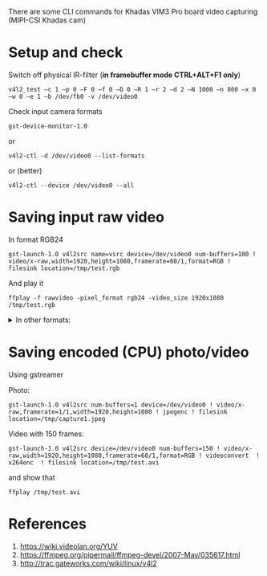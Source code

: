 There are some CLI commands for Khadas VIM3 Pro board video capturing (MIPI-CSI Khadas cam)

# Setup and check

Switch off physical IR-filter (**in framebuffer mode CTRL+ALT+F1 only**) 
```
v4l2_test –c 1 –p 0 –F 0 –f 0 –D 0 –R 1 –r 2 –d 2 –N 1000 –n 800 –x 0 –w 0 –e 1 –b /dev/fb0 -v /dev/video0  
```

Check input camera formats
```
gst-device-monitor-1.0
```
or
```
v4l2-ctl -d /dev/video0 --list-formats
```
or (better)
```
v4l2-ctl --device /dev/video0 --all
```

# Saving input raw video

In format RGB24
```
gst-launch-1.0 v4l2src name=vsrc device=/dev/video0 num-buffers=100 ! video/x-raw,width=1920,height=1080,framerate=60/1,format=RGB ! filesink location=/tmp/test.rgb
```
And play it
```
ffplay -f rawvideo -pixel_format rgb24 -video_size 1920x1080 /tmp/test.rgb

```

<details><summary>In other formats:</summary>

   - In format YUY2
     ```
     gst-launch-1.0 v4l2src name=vsrc device=/dev/video0 num-buffers=100 ! video/x-raw,width=1920,height=1080,framerate=60/1,format=YUY2 ! filesink location=.//test.yuy2
     ```
     And play it
     ```
      ffplay -f rawvideo -pixel_format yuyv422 -video_size 1920x1080 test.yuy2
     ```
   - In format UYVY
     
     ```
     gst-launch-1.0 v4l2src name=vsrc device=/dev/video0 num-buffers=100 ! video/x-raw,width=1920,height=1080,framerate=60/1,format=UYVY ! filesink location=.//test.yuy2
     ```
     And play it
     ```
      ffplay -f rawvideo -pixel_format uyvy422 -video_size 1920x1080 test.yuy2
     ```
   
  - In format GRAY8
    ```
    gst-launch-1.0 v4l2src name=vsrc device=/dev/video0 num-buffers=100 ! video/x-raw,width=1920,height=1080,framerate=30/1,format=GRAY8 ! filesink location=.//test.gr
    ```
    And play it
    ```
    ffplay -f rawvideo -pixel_format gray -video_size 1920x1080 test.gr

    ```
</details>

# Saving encoded (CPU) photo/video

Using gstreamer

Photo:
```
gst-launch-1.0 v4l2src num-buffers=1 device=/dev/video0 ! video/x-raw,framerate=1/1,width=1920,height=1080 ! jpegenc ! filesink location=/tmp/capture1.jpeg 
```
Video with 150 frames:
```
gst-launch-1.0 v4l2src device=/dev/video0 num-buffers=150 ! video/x-raw,width=1920,height=1080,framerate=60/1,format=RGB ! videoconvert  ! x264enc  ! filesink location=/tmp/test.avi 
```
and show that 
```
ffplay /tmp/test.avi
```

# References

1. https://wiki.videolan.org/YUV
2. https://ffmpeg.org/pipermail/ffmpeg-devel/2007-May/035617.html
3. http://trac.gateworks.com/wiki/linux/v4l2
